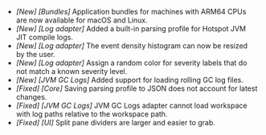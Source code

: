 * _[New] [Bundles]_ Application bundles for machines with ARM64 CPUs are now available for macOS and Linux.  
* _[New] [Log adapter]_ Added a built-in parsing profile for Hotspot JVM JIT compile logs.  
* _[New] [Log adapter]_ The event density histogram can now be resized by the user. 
* _[New] [Log adapter]_ Assign a random color for severity labels that do not match a known severity level.
* _[New] [JVM GC Logs]_ Added support for loading rolling GC log files.  
* _[Fixed] [Core]_ Saving parsing profile to JSON does not account for latest changes.  
* _[Fixed] [JVM GC Logs]_ JVM GC Logs adapter cannot load workspace with log paths relative to the workspace path.
* _[Fixed] [UI]_ Split pane dividers are larger and easier to grab.  

